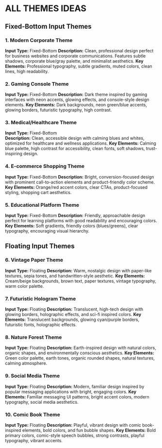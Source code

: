 # ALL THEMES IDEAS

## Fixed-Bottom Input Themes

### 1. Modern Corporate Theme
**Input Type:** Fixed-Bottom
**Description:** Clean, professional design perfect for business websites and corporate communications. Features subtle shadows, corporate blue/gray palette, and minimalist aesthetics.
**Key Elements:** Professional typography, subtle gradients, muted colors, clean lines, high readability.

### 2. Gaming Console Theme  
**Input Type:** Fixed-Bottom
**Description:** Dark theme inspired by gaming interfaces with neon accents, glowing effects, and console-style design elements.
**Key Elements:** Dark backgrounds, neon green/blue accents, glowing borders, futuristic typography, high contrast.

### 3. Medical/Healthcare Theme
**Input Type:** Fixed-Bottom  
**Description:** Clean, accessible design with calming blues and whites, optimized for healthcare and wellness applications.
**Key Elements:** Calming blue palette, high contrast for accessibility, clean fonts, soft shadows, trust-inspiring design.

### 4. E-commerce Shopping Theme
**Input Type:** Fixed-Bottom
**Description:** Bright, conversion-focused design with prominent call-to-action elements and product-friendly color scheme.
**Key Elements:** Orange/red accent colors, clear CTAs, product-focused styling, shopping cart aesthetics.

### 5. Educational Platform Theme
**Input Type:** Fixed-Bottom
**Description:** Friendly, approachable design perfect for learning platforms with good readability and encouraging colors.
**Key Elements:** Soft gradients, friendly colors (blues/greens), clear typography, encouraging visual hierarchy.

## Floating Input Themes

### 6. Vintage Paper Theme
**Input Type:** Floating
**Description:** Warm, nostalgic design with paper-like textures, sepia tones, and handwritten-style aesthetic.
**Key Elements:** Cream/beige backgrounds, brown text, paper textures, vintage typography, warm color palette.

### 7. Futuristic Hologram Theme
**Input Type:** Floating
**Description:** Translucent, high-tech design with glowing borders, holographic effects, and sci-fi inspired colors.
**Key Elements:** Translucent backgrounds, glowing cyan/purple borders, futuristic fonts, holographic effects.

### 8. Nature Forest Theme
**Input Type:** Floating
**Description:** Earth-inspired design with natural colors, organic shapes, and environmentally conscious aesthetics.
**Key Elements:** Green color palette, earth tones, organic rounded shapes, natural textures, calming atmosphere.

### 9. Social Media Theme
**Input Type:** Floating
**Description:** Modern, familiar design inspired by popular messaging applications with bright, engaging colors.
**Key Elements:** Familiar messaging UI patterns, bright accent colors, modern typography, social media aesthetics.

### 10. Comic Book Theme
**Input Type:** Floating
**Description:** Playful, vibrant design with comic book-inspired elements, bold colors, and fun bubble shapes.
**Key Elements:** Bold primary colors, comic-style speech bubbles, strong contrasts, playful typography, vibrant accents.